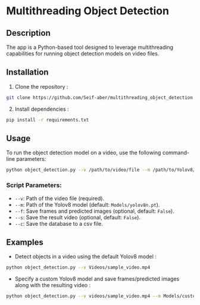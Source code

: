 # Multithreading Object Detection
## Description
The app is a Python-based tool designed to leverage multithreading capabilities for running object detection models on video files.
## Installation
1. Clone the repository :
```bash
git clone https://github.com/Seif-aber/multithreading_object_detection
```
2. Install dependencies :
```bash
pip install -r requirements.txt
```
## Usage
To run the object detection model on a video, use the following command-line parameters:
```bash
python object_detection.py --v /path/to/video/file --m /path/to/Yolov8/model --f --s --c
```
### Script Parameters:
- `--v`: Path of the video file (required).
- `--m`: Path of the Yolov8 model (default: `Models/yolov8n.pt`).
- `--f`: Save frames and predicted images (optional, default: `False`).
- `--s`: Save the result video (optional, default: `False`).
- `--c`: Save the database to a csv file.

## Examples
- Detect objects in a video using the default Yolov8 model :
```bash
python object_detection.py --v Videos/sample_video.mp4
```
- Specify a custom Yolov8 model and save frames/predicted images along with the resulting video :
```bash
python object_detection.py --v videos/sample_video.mp4 --m Models/custom_yolov8.pt --f --s
```
